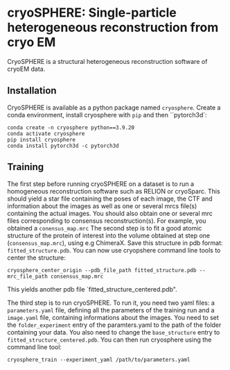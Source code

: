# cryoSPHERE: Single-particle heterogeneous reconstruction from cryo EM

CryoSPHERE is a structural heterogeneous reconstruction software of cryoEM data.

## Installation

CryoSPHERE is available as a python package named `cryosphere`. Create a conda environment, install cryosphere with `pip` and then ``pytorch3d`:
```
conda create -n cryosphere python==3.9.20
conda activate cryosphere
pip install cryosphere
conda install pytorch3d -c pytorch3d
```

## Training
The first step before running cryoSPHERE on a dataset is to run a homogeneous reconstruction software such as RELION or cryoSparc. This should yield a star file containing the poses of each image, the CTF and information about the images as well as one or several mrcs file(s) containing the actual images. You should also obtain one or several mrc files corresponding to consensus reconstruction(s). For example, you obtained a `conensus_map.mrc`
The second step is to fit a good atomic structure of the protein of interest into the volume obtained at step one (`consensus_map.mrc`), using e.g ChimeraX. Save this structure in pdb format: `fitted_structure.pdb`. You can now use cryopshere command line tools to center the structure:
```
cryosphere_center_origin --pdb_file_path fitted_structure.pdb --mrc_file_path consensus_map.mrc
```
This yields another pdb file `fitted_structure_centered.pdb".

The third step is to run cryoSPHERE. To run it, you need  two yaml files: a `parameters.yaml` file, defining all the parameters of the training run and a `image.yaml` file, containing informations about the images. You need to set the `folder_experiment` entry of the paramters.yaml to the path of the folder containing your data. You also need to change the `base_structure` entry to `fitted_structure_centered.pdb`. You can then run cryosphere using the command line tool:
```
cryosphere_train --experiment_yaml /path/to/parameters.yaml
```



 
